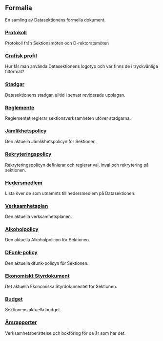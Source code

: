 Formalia
--------

En samling av Datasektionens formella dokument.

### [Protokoll](/organisation/protokoll)

Protokoll från Sektionsmöten och D-rektoratsmöten

### [Grafisk profil](/organisation/grafisk-profil)

Hur får man använda Datasektionens logotyp och var finns de i
tryckvänliga filformat?

### [Stadgar](https://styrdokument.datasektionen.se/stadgar)

Datasektionens stadgar, alltid i senast reviderade upplagan.

### [Reglemente](https://styrdokument.datasektionen.se/reglemente)

Reglementet reglerar sektionsverksamheten utöver stadgarna.

### [Jämlikhetspolicy](https://styrdokument.datasektionen.se/jamlikhetspolicy)

Den aktuella Jämlikhetspolicyn för Sektionen.

### [Rekryteringspolicy](https://styrdokument.datasektionen.se/rekryteringspolicy)

Rekryteringspolicyn definierar och reglerar val, inval och rekrytering
på sektionen.

### [Hedersmedlem](/sektionen/hedersmedlem)

Lista över de som utnämnts till hedersmedlem på Datasektionen.

### [Verksamhetsplan](/organisation/verksamhetsplan)

Den aktuella verksamhetsplanen.

### [Alkoholpolicy](https://styrdokument.datasektionen.se/alkoholpolicy)

Den aktuella Alkoholpolicyn för Sektionen.

### [DFunk-policy](https://styrdokument.datasektionen.se/dfunkpolicy)

Den aktuella dfunk-policyn för Sektionen.

### [Ekonomiskt Styrdokument](https://styrdokument.datasektionen.se/ekonomiskt_styrdokument)

Det aktuella Ekonomiska Styrdokumentet för Sektionen.

### [Budget](/organisation/budget)

Sektionens aktuella budget.

### [Årsrapporter](/organisation/arsrapporter)

Verksamhetsberättelse och bokföring för de år som har det.
